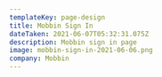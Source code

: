 ```yaml
---
templateKey: page-design
title: Mobbin Sign In
dateTaken: 2021-06-07T05:32:31.075Z
description: Mobbin sign in page
image: mobbin-sign-in-2021-06-06.png
company: Mobbin
---
```

